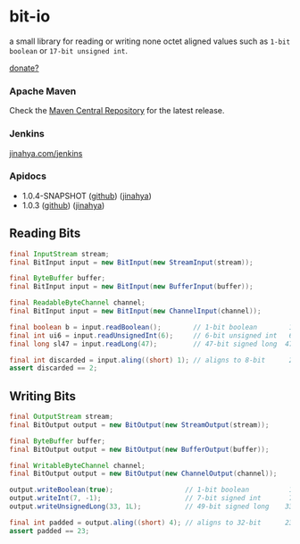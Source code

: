 bit-io
======
a small library for reading or writing none octet aligned values such as `1-bit boolean` or `17-bit unsigned int`.

[donate?](https://www.paypal.com/cgi-bin/webscr?cmd=_donations&business=GWDFLJNSZSEGG&lc=KR&item_name=github&currency_code=USD&bn=PP%2dDonationsBF%3abtn_donateCC_LG%2egif%3aNonHosted)


### Apache Maven
Check the [Maven Central Repository](http://search.maven.org/#search%7Cgav%7C1%7Cg%3A%22com.github.jinahya%22%20AND%20a%3A%22bit-io%22) for the latest release.
### Jenkins
[jinahya.com/jenkins](https://jinahya.com/jenkins/job/com.github.jinahya%20bit-io/)
### Apidocs
* 1.0.4-SNAPSHOT ([github](http://jinahya.github.io/bit-io/site/1.0.4-SNAPSHOT/apidocs/index.html)) ([jinahya](https://jinahya.com/mvn/site/com.github.jinahya/bit-io/1.0.4-SNAPSHOT/apidocs/index.html))
* 1.0.3 ([github](http://jinahya.github.io/bit-io/site/1.0.3/apidocs/index.html)) ([jinahya](https://jinahya.com/mvn/site/com.github.jinahya/bit-io/1.0.3/apidocs/index.html))

## Reading Bits
```java
final InputStream stream;
final BitInput input = new BitInput(new StreamInput(stream));

final ByteBuffer buffer;
final BitInput input = new BitInput(new BufferInput(buffer));

final ReadableByteChannel channel;
final BitInput input = new BitInput(new ChannelInput(channel));

final boolean b = input.readBoolean();        // 1-bit boolean        1    1
final int ui6 = input.readUnsignedInt(6);     // 6-bit unsigned int   6    7
final long sl47 = input.readLong(47);         // 47-bit signed long  47   54

final int discarded = input.aling((short) 1); // aligns to 8-bit      2   56
assert discarded == 2;
```
## Writing Bits
```java
final OutputStream stream;
final BitOutput output = new BitOutput(new StreamOutput(stream));

final ByteBuffer buffer;
final BitOutput output = new BitOutput(new BufferOutput(buffer));

final WritableByteChannel channel;
final BitOutput output = new BitOutput(new ChannelOutput(channel));

output.writeBoolean(true);                  // 1-bit boolean          1    1
output.writeInt(7, -1);                     // 7-bit signed int       7    8
output.writeUnsignedLong(33, 1L);           // 49-bit signed long    33   41

final int padded = output.aling((short) 4); // aligns to 32-bit      23   64
assert padded == 23;
```
